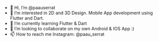 - 👋 Hi, I’m @paauserrat
- 👀 I’m interested in 2D and 3D Design. Mobile App development using Flutter and Dart.
- 🌱 I’m currently learning Flutter & Dart
- 💞️ I’m looking to collaborate on my own Android & IOS App :)
- 📫 How to reach me Instagram: @paau_serrat

<!---
paauserrat/paauserrat is a ✨ special ✨ repository because its `README.md` (this file) appears on your GitHub profile.
You can click the Preview link to take a look at your changes.
--->

